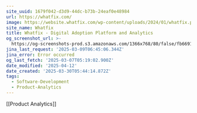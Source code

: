 ```yaml
---
site_uuid: 1679f042-d3d9-44dc-b73b-24eaf0e48984
url: https://whatfix.com/
image: https://website.whatfix.com/wp-content/uploads/2024/01/whatfix.png
site_name: Whatfix
title: Whatfix - Digital Adoption Platform and Analytics
og_screenshot_url: >-
  https://og-screenshots-prod.s3.amazonaws.com/1366x768/80/false/fb669194189cb4fca94ae54b36eb199b3333ff444116ef1613a68a90532efc3a.jpeg
jina_last_request: '2025-03-09T06:45:06.344Z'
jina_error: Error occurred
og_last_fetch: '2025-03-07T05:19:02.900Z'
date_modified: '2025-04-12'
date_created: '2025-03-30T05:44:14.872Z'
tags:
  - Software-Development
  - Product-Analytics
---
```























































[[Product Analytics]]
